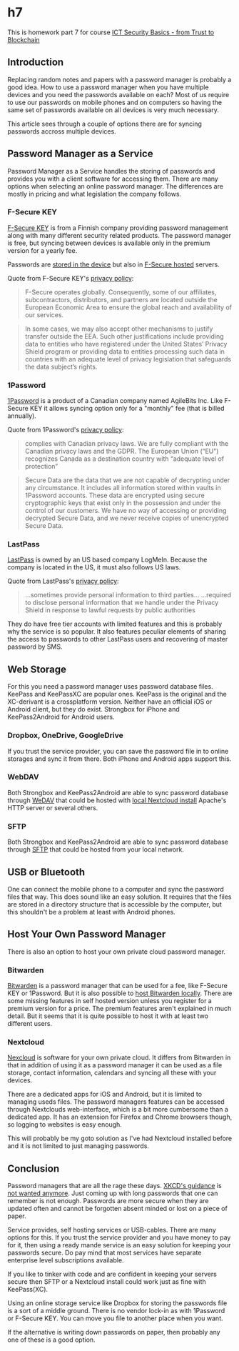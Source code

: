 # h7

This is homework part 7 for course [ICT Security Basics - from Trust to Blockchain][18]

## Introduction

Replacing random notes and papers with a password manager is probably a good
idea. How to use a password manager when you have multiple devices and you need
the passwords available on each? Most of us require to use our passwords on
mobile phones and on computers so having the same set of passwords available on
all devices is very much necessary.

This article sees through a couple of options there are for syncing passwords
accross multiple devices.

## Password Manager as a Service

Password Manager as a Service handles the storing of passwords and provides you
with a client software for accessing them. There are many options when selecting
an online password manager. The differences are mostly in pricing and what
legislation the company follows.

### F-Secure KEY

[F-Secure KEY][13] is from a Finnish company providing password management along
with many different security related products. The password manager is free,
but syncing between devices is available only in the premium version for a
yearly fee.

Passwords are [stored in the device][2] but also in [F-Secure hosted][3]
servers.

Quote from F-Secure KEY's [privacy policy][3]:

> F-Secure operates globally. Consequently, some of our affiliates,
> subcontractors, distributors, and partners are located outside the European
> Economic Area to ensure the global reach and availability of our services.

> In some cases, we may also accept other mechanisms to justify transfer outside
> the EEA. Such other justifications include providing data to entities who have
> registered under the United States’ Privacy Shield program or providing data
> to entities processing such data in countries with an adequate level of
> privacy legislation that safeguards the data subject’s rights.

### 1Password

[1Password][14] is a product of a Canadian company named AgileBits Inc. Like F-Secure
KEY it allows syncing option only for a "monthly" fee (that is billed annually).

Quote from 1Password's [privacy policy][10]:

> complies with Canadian privacy laws. We are fully compliant with the Canadian
> privacy laws and the GDPR. The European Union (“EU”) recognizes Canada as a
> destination country with “adequate level of protection”

> Secure Data are the data that we are not capable of decrypting under any
> circumstance. It includes all information stored within vaults in 1Password
> accounts. These data are encrypted using secure cryptographic keys that exist
> only in the possession and under the control of our customers. We have no way
> of accessing or providing decrypted Secure Data, and we never receive copies
> of unencrypted Secure Data.

### LastPass

[LastPass][15] is owned by an US based company LogMeIn. Because the company is
located in the US, it must also follows US laws.

Quote from LastPass's [privacy policy][9]:

> ...sometimes provide personal information to third parties...
> ...required to disclose personal information that we handle under the Privacy
> Shield in response to lawful requests by public authorities

They do have free tier accounts with limited features and this is probably why
the service is so popular. It also features peculiar elements of sharing the
access to passwords to other LastPass users and recovering of master password by
SMS.

## Web Storage

For this you need a password manager uses password database files. KeePass
and KeePassXC are popular ones. KeePass is the original and the XC-derivant is a
crossplatform version. Neither have an official iOS or Android client, but they
do exist. Strongbox for iPhone and KeePass2Android for Android users.

### Dropbox, OneDrive, GoogleDrive

If you trust the service provider, you can save the password file in to online
storages and sync it from there. Both iPhone and Android apps support this.

### WebDAV

Both Strongbox and KeePass2Android are able to sync password database through
[WeDAV][11] that could be hosted with [local Nextcloud install][5] Apache's HTTP
server or several others.

### SFTP

Both Strongbox and KeePass2Android are able to sync password database through
[SFTP][12] that could be hosted from your local network.

## USB or Bluetooth

One can connect the mobile phone to a computer and sync the password files
that way. This does sound like an easy solution. It requires that the files are
stored in a directory structure that is accessible by the computer, but this
shouldn't be a problem at least with Android phones.

## Host Your Own Password Manager

There is also an option to host your own private cloud password manager.

### Bitwarden

[Bitwarden][16] is a password manager that can be used for a fee, like F-Secure
KEY or 1Password. But it is also possible to [host Bitwarden locally][6]. There
are some missing features in self hosted version unless you register for a
premium version for a price. The premium features aren't explained in much
detail. But it seems that it is quite possible to host it with at least two
different users.

### Nextcloud

[Nexcloud][17] is software for your own private cloud. It differs from Bitwarden in
that in addition of using it as a password manager it can be used as a file
storage, contact information, calendars and syncing all these with your devices.

There are a dedicated apps for iOS and Android, but it is limited to managing
useds files. The password managers features can be accessed through Nextclouds
web-interface, which is a bit more cumbersome than a dedicated app. It has an
extension for Firefox and Chrome browsers though, so logging to websites is easy
enough.

This will probably be my goto solution as I've had Nextcloud installed before
and it is not limited to just managing passwords.

## Conclusion

Password managers that are all the rage these days. [XKCD's guidance][8] is
[not wanted anymore][7]. Just coming up with long passwords that one can
remember is not enough. Passwords are more secure when they are updated often
and cannot be forgotten absent minded or lost on a piece of paper.

Service provides, self hosting services or USB-cables. There are many options
for this. If you trust the service provider and you have money to pay for it,
then using a ready mande service is an easy solution for keeping your passwords
secure. Do pay mind that most services have separate enterprise level
subscriptions available. 

If you like to tinker with code and are confident in keeping your servers secure
then SFTP or a Nextcloud install could work just as fine with KeePass(XC).

Using an online storage service like Dropbox for storing the passwords file is a
sort of a middle ground. There is no vendor lock-in as with 1Password or
F-Secure KEY. You can move you file to another place when you want.

If the alternative is writing down passwords on paper, then probably any one of
these is a good option.

[1]: https://nextcloud.com/
[2]: https://help.f-secure.com/product.html#home/key/Multi-platform/en/concept_F182815205474D239A2548F7942AF0EB-Multi-platform-en
[3]: https://www.f-secure.com/en/legal/privacy/consumer/key
[4]: https://apps.apple.com/us/app/nextcloud/id1125420102
[5]: https://docs.nextcloud.com/server/18/user_manual/files/access_webdav.html
[6]: https://bitwarden.com/help/article/install-on-premise/
[7]: https://diogomonica.com/2014/10/11/password-security-why-the-horse-battery-staple-is-not-correct/
[8]: https://xkcd.com/936/
[9]: https://www.logmeininc.com/legal/privacy-shield
[10]: https://1password.com/legal/privacy/
[11]: https://en.wikipedia.org/wiki/WebDAV
[12]: https://en.wikipedia.org/wiki/SSH_File_Transfer_Protocol
[13]: https://www.f-secure.com/en/home/products/key
[14]: https://1password.com/
[15]: https://www.lastpass.com/
[16]: https://bitwarden.com/
[17]: https://nextcloud.com
[18]: http://terokarvinen.com/2020/ict-security-basics-from-trust-to-blockchain-itc4hm003-3001-2020-spring/#h7